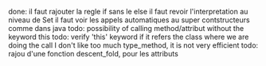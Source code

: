 done: il faut rajouter la regle if sans le else
il faut revoir l'interpretation au niveau de Set
il faut voir les appels automatiques au super contstructeurs comme dans java
todo: possibility of calling method/attribut without the keyword this
todo: verify 'this' keyword if it refers the class where we are doing the call
I don't like too much type_method, it is not very efficient
todo: rajou d'une fonction descent_fold, pour les attributs